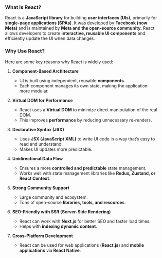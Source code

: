### What is React?

React is a **JavaScript library** for building **user interfaces (UIs)**, primarily for **single-page applications (SPAs)**. It was developed by **Facebook (now Meta)** and is maintained by **Meta and the open-source community**. React allows developers to create **interactive, reusable UI components** and efficiently update the UI when data changes.

### Why Use React?

Here are some key reasons why React is widely used:

1. **Component-Based Architecture**

   - UI is built using independent, reusable **components**.
   - Each component manages its own state, making the application more modular.

2. **Virtual DOM for Performance**

   - React uses a **Virtual DOM** to minimize direct manipulation of the real DOM.
   - This improves **performance** by reducing unnecessary re-renders.

3. **Declarative Syntax (JSX)**

   - Uses **JSX (JavaScript XML)** to write UI code in a way that’s easy to read and understand.
   - Makes UI updates more predictable.

4. **Unidirectional Data Flow**

   - Ensures a more **controlled and predictable** state management.
   - Works well with state management libraries like **Redux, Zustand, or React Context**.

5. **Strong Community Support**

   - Large community and ecosystem.
   - Tons of open-source **libraries, tools, and resources**.

6. **SEO-Friendly with SSR (Server-Side Rendering)**

   - React can work with **Next.js** for better SEO and faster load times.
   - Helps with **indexing dynamic content**.

7. **Cross-Platform Development**
   - React can be used for web applications (**React.js**) and **mobile applications** via **React Native**.

